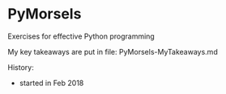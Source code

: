 # PyMorsels
Exercises for effective Python programming

My key takeaways are put in file: PyMorsels-MyTakeaways.md

History:
- started in Feb 2018
